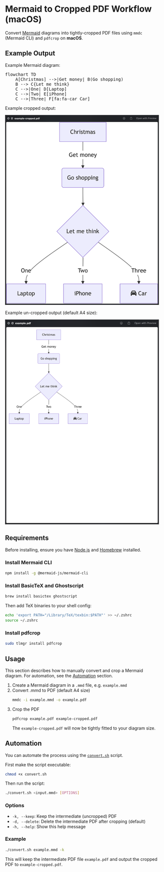 # Mermaid to Cropped PDF Workflow (macOS)

Convert [Mermaid](https://mermaid.js.org/) diagrams into tightly-cropped PDF files using `mmdc` (Mermaid CLI) and `pdfcrop` on **macOS**.

## Example Output
Example Mermaid diagram:

<pre>
flowchart TD
    A[Christmas] -->|Get money| B(Go shopping)
    B --> C{Let me think}
    C -->|One| D[Laptop]
    C -->|Two| E[iPhone]
    C -->|Three| F[fa:fa-car Car]
</pre>

Example cropped output:

![example-cropped](example-cropped.png)

Example un-cropped output (default A4 size):

![example](example.png)

## Requirements

Before installing, ensure you have [Node.js](https://nodejs.org/) and [Homebrew](https://brew.sh/) installed.

### Install Mermaid CLI

```bash
npm install -g @mermaid-js/mermaid-cli
```

### Install BasicTeX and Ghostscript

```bash
brew install basictex ghostscript
```

Then add TeX binaries to your shell config:

```bash
echo 'export PATH="/Library/TeX/texbin:$PATH"' >> ~/.zshrc
source ~/.zshrc
```

### Install pdfcrop

```bash
sudo tlmgr install pdfcrop
```

## Usage
This section describes how to manually convert and crop a Mermaid diagram. For automation, see the [Automation](#automation) section.

1. Create a Mermaid diagram in a `.mmd` file, e.g. `example.mmd`
2. Convert .mmd to PDF (default A4 size)
    ```bash
    mmdc -i example.mmd -o example.pdf
    ```
3. Crop the PDF
    ```bash
    pdfcrop example.pdf example-cropped.pdf
    ```
    The `example-cropped.pdf` will now be tightly fitted to your diagram size.

## Automation

You can automate the process using the [`convert.sh`](convert.sh) script.

First make the script executable:
```bash
chmod +x convert.sh
```

Then run the script:
```bash
./convert.sh <input.mmd> [OPTIONS]
```

### Options

- `-k, --keep`: Keep the intermediate (uncropped) PDF
- `-d, --delete`: Delete the intermediate PDF after cropping (default)
- `-h, --help`: Show this help message


### Example
```bash
./convert.sh example.mmd -k
```

This will keep the intermediate PDF file `example.pdf` and output the cropped PDF to `example-cropped.pdf`.
